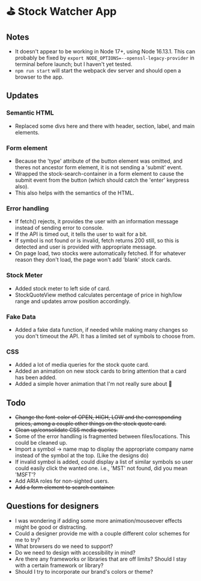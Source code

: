 # ⛳ Stock Watcher App

## Notes
- It doesn't appear to be working in Node 17+, using Node 16.13.1. This can probably be fixed by  `export NODE_OPTIONS=--openssl-legacy-provider` in terminal before launch; but I haven't yet tested.
- `npm run start` will start the webpack dev server and should open a browser to the app.

## Updates

### Semantic HTML
- Replaced some divs here and there with header, section, label, and main elements.

### Form element
- Because the 'type' attribute of the button element was omitted, and theres not ancestor form element, it is not sending a 'submit' event.
- Wrapped the stock-search-container in a form element to cause the submit event from the button (which should catch the 'enter' keypress also).
- This also helps with the semantics of the HTML. 

### Error handling
- If fetch() rejects, it provides the user with an information message instead of sending error to console.
- If the API is timed out, it tells the user to wait for a bit.
- If symbol is not found or is invalid, fetch returns 200 still, so this is detected and user is provided with appropriate message.
- On page load, two stocks were automatically fetched. If for whatever reason they don't load, the page won't add 'blank' stock cards.

### Stock Meter
- Added stock meter to left side of card.
- StockQuoteView method calculates percentage of price in high/low range and updates arrow position accordingly.

### Fake Data
- Added a fake data function, if needed while making many changes so you don't timeout the API. It has a limited set of symbols to choose from.

### CSS
- Added a lot of media queries for the stock quote card.
- Added an animation on new stock cards to bring attention that a card has been added.
- Added a simple hover animation that I'm not really sure about 🤷

## Todo
- ~~Change the font-color of OPEN, HIGH, LOW and the corresponding prices, among a couple other things on the stock quote card.~~
- ~~Clean up/consolidate CSS media queries.~~
- Some of the error handling is fragmented between files/locations. This could be cleaned up.
- Import a symbol -> name map to display the appropriate company name instead of the symbol at the top. (Like the designs do)
- If invalid symbol is added, could display a list of similar symbols so user could easily click the wanted one. i.e., 'MST' not found, did you mean 'MSFT'?
- Add ARIA roles for non-sighted users.
- ~~Add a form element to search container.~~

## Questions for designers
- I was wondering if adding some more animation/mouseover effects might be good or distracting.
- Could a designer provide me with a couple different color schemes for me to try?
- What browsers do we need to support?
- Do we need to design with accessibility in mind?
- Are there any frameworks or libraries that are off limits? Should I stay with a certain framework or library?
- Should I try to incorporate our brand's colors or theme?
